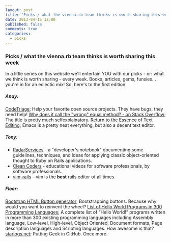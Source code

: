 ```yaml
---
layout: post
title: "Picks / what the vienna.rb team thinks is worth sharing this week"
date: 2013-04-15 12:00
published: false
comments: true
categories: 
  - picks
---
```


### Picks / what the vienna.rb team thinks is worth sharing this week

In a little series on this website we'll entertain YOU with our picks - or: what we think is worth sharing - every week.
Books, articles, gems, funsies... you're in for an eclectic mix! So, here's to the first edition:

##### Andy:
[CodeTriage][1]; Help your favorite open source projects. They have bugs, they need help!
[Why does it call the "wrong" equal method? - on Stack Overflow][2]; The title is pretty much selfexplainatory.
[Return to the Essence of Text Editing][8]; Emacs is a pretty neat everything, but also a decent text editor.

##### Tony:
  - [RadarServices][3] - a "developer's notebook" documenting some guidelines, techniques, and ideas for applying classic object-oriented thought to Ruby on Rails applications.
  - [Clean Coders][4] - educational videos for software professionals, by software professionals.
  - [vim-rails][9] - vim is the **best** rails editor of all times.

##### Floor:
[Bootstrap HTML Button generator][5]; Bootstrapping buttons. Because why would you want to reinvent the wheel?
[List of Hello World Programs in 300 Programming Languages][6]; A complete list of “Hello World!” programs written in more than 300 existing programming languages including Assembly language, Low-level, High-level, Object Oriented, Document formats, Page description languages and Scripting languages. How awesome is that?
[starlogs.net][7]; Putting Geek in GitHub. Once more. 


[1]: http://www.codetriage.com/
[2]: http://stackoverflow.com/questions/15984011/why-does-it-call-the-wrong-equal-method
[3]: http://objectsonrails.com
[4]: http://www.cleancoders.com/
[5]: http://bootsnipp.com/buttons
[6]: http://www.mycplus.com/featured-articles/hello-world-programs-in-300-programming-languages/
[7]: http://starlogs.net/
[8]: http://emacsredux.com/
[9]: https://github.com/tpope/vim-rails
